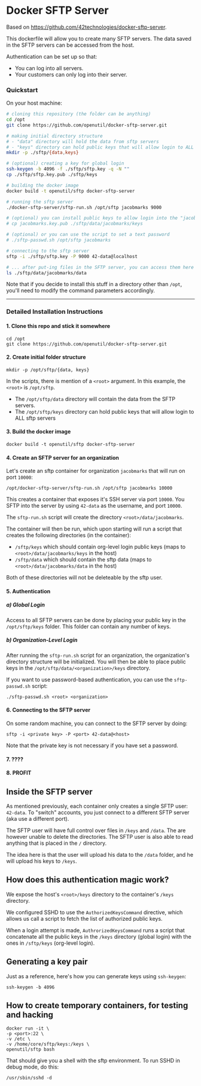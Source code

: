 
# Docker SFTP Server

Based on https://github.com/42technologies/docker-sftp-server.

This dockerfile will allow you to create many SFTP servers. The data saved in the SFTP servers can be accessed from the host.

Authentication can be set up so that:

- You can log into all servers.
- Your customers can only log into their server.




### Quickstart

On your host machine:

```bash
# cloning this repository (the folder can be anything)
cd /opt
git clone https://github.com/openutil/docker-sftp-server.git

# making initial directory structure
# - "data" directory will hold the data from sftp servers
# - "keys" directory can hold public keys that will allow login to ALL sftp servers
mkdir -p ./sftp/{data,keys}

# (optional) creating a key for global login
ssh-keygen -b 4096 -f ./sftp/sftp.key -q -N ""
cp ./sftp/sftp.key.pub ./sftp/keys

# building the docker image
docker build -t openutil/sftp docker-sftp-server

# running the sftp server
./docker-sftp-server/sftp-run.sh /opt/sftp jacobmarks 9000

# (optional) you can install public keys to allow login into the "jacobmarks" container
# cp jacobmarks.key.pub ./sftp/data/jacobmarks/keys

# (optional) or you can use the script to set a text password
# ./sftp-passwd.sh /opt/sftp jacobmarks

# connecting to the sftp server
sftp -i ./sftp/sftp.key -P 9000 42-data@localhost

# ... after put-ing files in the SFTP server, you can access them here
ls ./sftp/data/jacobmarks/data
```

Note that if you decide to install this stuff in a directory other than
`/opt`, you'll need to modify the command parameters accordingly.

---

### Detailed Installation Instructions

#### 1. Clone this repo and stick it somewhere

```
cd /opt
git clone https://github.com/openutil/docker-sftp-server.git
```

#### 2. Create initial folder structure

```
mkdir -p /opt/sftp/{data, keys}
```

In the scripts, there is mention of a `<root>` argument. In this example, the `<root>` is `/opt/sftp`.

- The `/opt/sftp/data` directory will contain the data from the SFTP servers.
- The `/opt/sftp/keys` directory can hold public keys that will allow login to ALL sftp servers


#### 3. Build the docker image

```
docker build -t openutil/sftp docker-sftp-server
```


#### 4. Create an SFTP server for an organization

Let's create an sftp container for organization `jacobmarks` that will run on port `10000`:

```
/opt/docker-sftp-server/sftp-run.sh /opt/sftp jacobmarks 10000
```

This creates a container that exposes it's SSH server via port `10000`. You
SFTP into the server by using `42-data` as the username, and port `10000`.

The `sftp-run.sh` script will create the directory `<root>/data/jacobmarks`.

The container will then be run, which upon starting will run a script that creates
the following directories (in the container):

- `/sftp/keys` which should contain org-level login public keys (maps to `<root>/data/jacobmarks/keys` in the host)
- `/sftp/data` which should contain the sftp data (maps to `<root>/data/jacobmarks/data` in the host)

Both of these directories will not be deleteable by the sftp user.


#### 5. Authentication

##### a) Global Login

Access to all SFTP servers can be done by placing your public key in the `/opt/sftp/keys` folder.
This folder can contain any number of keys.

##### b) Organization-Level Login

After running the `sftp-run.sh` script for an organization, the organization's directory structure
will be initialized. You will then be able to place public keys in the `/opt/sftp/data/<organization>/keys`
directory.

If you want to use password-based authentication, you can use the `sftp-passwd.sh` script:

```
./sftp-passwd.sh <root> <organization>
```

#### 6. Connecting to the SFTP server

On some random machine, you can connect to the SFTP server by doing:

```
sftp -i <private key> -P <port> 42-data@<host>
```

Note that the private key is not necessary if you have set a password.

#### 7. ????

#### 8. PROFIT


## Inside the SFTP server

As mentioned previously, each container only creates a single SFTP user: `42-data`. To "switch" accounts,
you just connect to a different SFTP server (aka use a different port).

The SFTP user will have full control over files in `/keys` and `/data`. The are however unable to delete
the directories. The SFTP user is also able to read anything that is placed in the `/` directory.

The idea here is that the user will upload his data to the `/data` folder, and he will upload his keys
to `/keys`.


## How does this authentication magic work?

We expose the host's `<root>/keys` directory to the container's `/keys` directory.

We configured SSHD to use the `AuthorizedKeysCommand` directive, which allows us call a script
to fetch the list of authorized public keys.

When a login attempt is made, `AuthrorizedKeysCommand` runs a script that concatenate all the public
keys in the `/keys` directory (global login) with the ones in `/sftp/keys` (org-level login).



## Generating a key pair

Just as a reference, here's how you can generate keys using `ssh-keygen`:

```
ssh-keygen -b 4096
```


## How to create temporary containers, for testing and hacking

```
docker run -it \
-p <port>:22 \
-v /etc \
-v /home/core/sftp/keys:/keys \
openutil/sftp bash
```

That should give you a shell with the sftp environment. To run SSHD in debug mode, do this:

```
/usr/sbin/sshd -d
```





